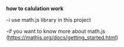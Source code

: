 **how to calulation work**

-i use math.js library in this project

-if you want to know more about math.js (https://mathjs.org/docs/getting_started.html)
